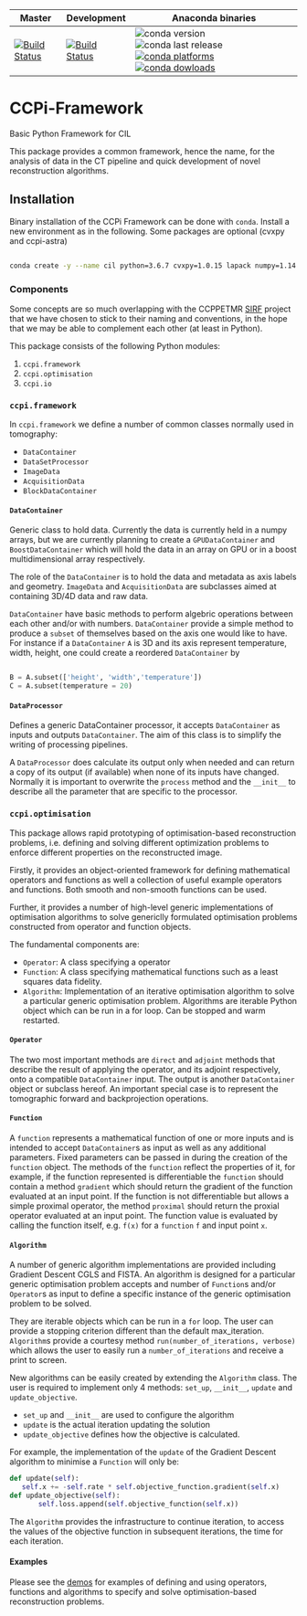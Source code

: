 
| Master | Development | Anaconda binaries |
|--------|-------------|-------------------|
| [![Build Status](https://anvil.softeng-support.ac.uk/jenkins/buildStatus/icon?job=CILsingle/CCPi-Framework)](https://anvil.softeng-support.ac.uk/jenkins/job/CILsingle/job/CCPi-Framework/) | [![Build Status](https://anvil.softeng-support.ac.uk/jenkins/buildStatus/icon?job=CILsingle/CCPi-Framework-dev)](https://anvil.softeng-support.ac.uk/jenkins/job/CILsingle/job/CCPi-Framework-dev/) |![conda version](https://anaconda.org/ccpi/ccpi-framework/badges/version.svg) ![conda last release](https://anaconda.org/ccpi/ccpi-framework/badges/latest_release_date.svg) [![conda platforms](https://anaconda.org/ccpi/ccpi-framework/badges/platforms.svg) ![conda dowloads](https://anaconda.org/ccpi/ccpi-framework/badges/downloads.svg)](https://anaconda.org/ccpi/ccpi-framework) |

# CCPi-Framework

Basic Python Framework for CIL

This package provides a common framework, hence the name, for the analysis of data in the CT pipeline and quick development of novel reconstruction algorithms.

## Installation

Binary installation of the CCPi Framework can be done with `conda`. Install a new environment as in the following. Some packages are optional (cvxpy and ccpi-astra)

```bash

conda create -y --name cil python=3.6.7 cvxpy=1.0.15 lapack numpy=1.14 ccpi-framework ccpi-astra tomophantom ccpi-plugins -c oxfordcontrol -c conda-forge –c astra-toolbox –c ccpi/label/dev
```

### Components

Some concepts are so much overlapping with the CCPPETMR [SIRF](https://github.com/CCPPETMR/SIRF) project that we have chosen to stick to their naming and conventions, in the hope that we may be able to complement each other (at least in Python).

This package consists of the following Python modules:
1. `ccpi.framework`
2. `ccpi.optimisation`
3. `ccpi.io`

### `ccpi.framework`

In `ccpi.framework` we define a number of common classes normally used in tomography:
 
 * `DataContainer`
 * `DataSetProcessor`
 * `ImageData`
 * `AcquisitionData`
 * `BlockDataContainer`
 
 #### `DataContainer`
 Generic class to hold data. Currently the data is currently held in a numpy arrays, but we are currently planning to create a `GPUDataContainer` and `BoostDataContainer` which will hold the data in an array on GPU or in a boost multidimensional array respectively. 
 
 The role of the `DataContainer` is to hold the data and metadata as axis labels and geometry.
 `ImageData` and `AcquisitionData` are subclasses aimed at containing 3D/4D data and raw data.
 
 `DataContainer` have basic methods to perform algebric operations between each other and/or with numbers. `DataContainer` provide a simple method to produce a `subset` of themselves based on the axis one would like to have. For instance if a `DataContainer` `A` is 3D and its axis represent temperature, width, height, one could create a reordered `DataContainer` by 
 ```python
 
 B = A.subset(['height', 'width','temperature'])
 C = A.subset(temperature = 20)
 ```
 
 #### `DataProcessor`
 Defines a generic DataContainer processor, it accepts `DataContainer` as inputs and outputs `DataContainer`.
 The aim of this class is to simplify the writing of processing pipelines. 
 
 A `DataProcessor` does calculate its output only when needed and can return a copy of its output (if available) when none of its inputs have changed. Normally it is important to overwrite the `process` method and the `__init__` to describe all the parameter that are specific to the processor.
 
 ### `ccpi.optimisation`
 
 This package allows rapid prototyping of optimisation-based reconstruction problems, 
 i.e. defining and solving different optimization problems to enforce different properties 
 on the reconstructed image.
 
 Firstly, it provides an object-oriented framework for defining mathematical operators and functions 
 as well a collection of useful example operators and functions. Both smooth and 
 non-smooth functions can be used. 
 
 Further, it provides a number of high-level generic 
 implementations of optimisation algorithms to solve genericlly formulated 
 optimisation problems constructed from operator and function objects. 
 
 The fundamental components are:
 
  * `Operator`: A class specifying a operator
  * `Function`: A class specifying mathematical functions such as a least squares data fidelity.
  * `Algorithm`: Implementation of an iterative optimisation algorithm to solve a particular generic optimisation problem. Algorithms are iterable Python object which can be run in a for loop. Can be stopped and warm restarted. 

 #### `Operator`
 
 The two most important methods are `direct` and `adjoint` methods that describe the result of 
 applying the operator, and its adjoint respectively, onto a compatible `DataContainer` input. 
 The output is another `DataContainer` object or subclass hereof. An important 
 special case is to represent the tomographic forward and backprojection operations.
 
 #### `Function`
 
 A `function` represents a mathematical function of one or more inputs and is intended 
 to accept `DataContainer`s as input as well as any additional parameters. 
 Fixed parameters can be passed in during the creation of the `function` object.
 The methods of the `function` reflect the properties of it, for example, 
 if the function represented is differentiable 
 the `function` should contain a method `gradient` which should return the gradient of the function evaluated at
 an input point. If the function is not differentiable but allows a simple proximal operator, the method 
 `proximal` should return the proxial operator evaluated at an input point. The function value 
 is evaluated by calling the function itself, e.g. `f(x)` for a `function` 
 `f` and input point `x`.
 
 #### `Algorithm`
 
 A number of generic algorithm implementations are provided including Gradient Descent CGLS and FISTA. An algorithm 
 is designed for a particular generic optimisation problem accepts and number of `Function`s and/or 
 `Operator`s as input to define a specific instance of the generic optimisation problem to be solved.
 
 They are iterable objects which can be run in a `for` loop. The user can provide a stopping criterion different than the default max_iteration. `Algorithm`s provide a courtesy method `run(number_of_iterations, verbose)` which allows the user to easily run a `number_of_iterations` and receive a print to screen.
 
 New algorithms can be easily created by extending the `Algorithm` class. The user is required to implement only 4 methods: `set_up`, `__init__`, `update` and `update_objective`.
 
   * `set_up` and `__init__` are used to configure the algorithm
   * `update` is the actual iteration updating the solution
   * `update_objective` defines how the objective is calculated. 
 
 For example, the implementation of the `update` of the Gradient Descent algorithm to minimise a `Function` will only be:
 ```python
 def update(self):
    self.x += -self.rate * self.objective_function.gradient(self.x)
 def update_objective(self):
        self.loss.append(self.objective_function(self.x))
 ```
 
 The `Algorithm` provides the infrastructure to continue iteration, to access the values of the objective function in subsequent iterations, the time for each iteration. 
 
 #### Examples
 
 Please see the [demos](https://github.com/vais-ral/CIL-Demos) for examples of defining and using operators, functions and algorithms 
 to specify and solve optimisation-based reconstruction problems.
 
